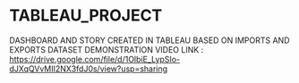 # TABLEAU_PROJECT
DASHBOARD AND STORY CREATED IN TABLEAU BASED ON IMPORTS AND EXPORTS DATASET
DEMONSTRATION VIDEO LINK : https://drive.google.com/file/d/1OlbiE_LypSIo-dJXqQVvMII2NX3fdJ0s/view?usp=sharing
